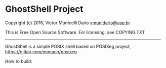 
# GhostShell Project

Copyright (c) 2016, Victor Municelli Dario <vmunidario@usp.br>

This is Free Open Source Software. For licensing, see COPYING.TXT

----------------------------------------------------------------------

GhostShell is a simple POSIX shell based on POSIXeg project, https://gitlab.com/monaco/posixeg

How to build:
